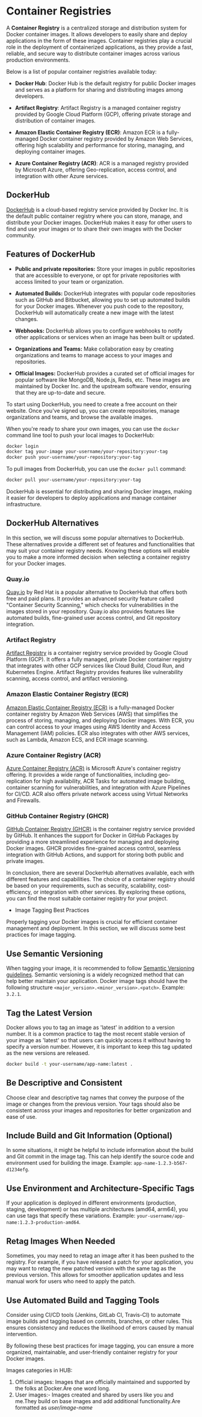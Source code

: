 # Container Registries

A **Container Registry** is a centralized storage and distribution system for Docker container images. It allows developers to easily share and deploy applications in the form of these images. Container registries play a crucial role in the deployment of containerized applications, as they provide a fast, reliable, and secure way to distribute container images across various production environments.

Below is a list of popular container registries available today:

- **Docker Hub**: Docker Hub is the default registry for public Docker images and serves as a platform for sharing and distributing images among developers.

- **Artifact Registry**: Artifact Registry is a managed container registry provided by Google Cloud Platform (GCP), offering private storage and distribution of container images.

- **Amazon Elastic Container Registry (ECR)**: Amazon ECR is a fully-managed Docker container registry provided by Amazon Web Services, offering high scalability and performance for storing, managing, and deploying container images.

- **Azure Container Registry (ACR)**: ACR is a managed registry provided by Microsoft Azure, offering Geo-replication, access control, and integration with other Azure services.

## DockerHub

[DockerHub](https://hub.docker.com/) is a cloud-based registry service provided by Docker Inc. It is the default public container registry where you can store, manage, and distribute your Docker images. DockerHub makes it easy for other users to find and use your images or to share their own images with the Docker community.

## Features of DockerHub

- **Public and private repositories:** Store your images in public repositories that are accessible to everyone, or opt for private repositories with access limited to your team or organization.

- **Automated Builds:** DockerHub integrates with popular code repositories such as GitHub and Bitbucket, allowing you to set up automated builds for your Docker images. Whenever you push code to the repository, DockerHub will automatically create a new image with the latest changes.

- **Webhooks:** DockerHub allows you to configure webhooks to notify other applications or services when an image has been built or updated.

- **Organizations and Teams:** Make collaboration easy by creating organizations and teams to manage access to your images and repositories.

- **Official Images:** DockerHub provides a curated set of official images for popular software like MongoDB, Node.js, Redis, etc. These images are maintained by Docker Inc. and the upstream software vendor, ensuring that they are up-to-date and secure.

To start using DockerHub, you need to create a free account on their website. Once you've signed up, you can create repositories, manage organizations and teams, and browse the available images.

When you're ready to share your own images, you can use the `docker` command line tool to push your local images to DockerHub:

```bash
docker login
docker tag your-image your-username/your-repository:your-tag
docker push your-username/your-repository:your-tag
```

To pull images from DockerHub, you can use the `docker pull` command:

```bash
docker pull your-username/your-repository:your-tag
```

DockerHub is essential for distributing and sharing Docker images, making it easier for developers to deploy applications and manage container infrastructure.

## DockerHub Alternatives

In this section, we will discuss some popular alternatives to DockerHub. These alternatives provide a different set of features and functionalities that may suit your container registry needs. Knowing these options will enable you to make a more informed decision when selecting a container registry for your Docker images.

### Quay.io

[Quay.io](https://quay.io/) by Red Hat is a popular alternative to DockerHub that offers both free and paid plans. It provides an advanced security feature called "Container Security Scanning," which checks for vulnerabilities in the images stored in your repository. Quay.io also provides features like automated builds, fine-grained user access control, and Git repository integration.

### Artifact Registry

[Artifact Registry](https://cloud.google.com/artifact-registry) is a container registry service provided by Google Cloud Platform (GCP). It offers a fully managed, private Docker container registry that integrates with other GCP services like Cloud Build, Cloud Run, and Kubernetes Engine. Artifact Registry provides features like vulnerability scanning, access control, and artifact versioning.

### Amazon Elastic Container Registry (ECR)

[Amazon Elastic Container Registry (ECR)](https://aws.amazon.com/ecr/) is a fully-managed Docker container registry by Amazon Web Services (AWS) that simplifies the process of storing, managing, and deploying Docker images. With ECR, you can control access to your images using AWS Identity and Access Management (IAM) policies. ECR also integrates with other AWS services, such as Lambda, Amazon ECS, and ECR image scanning.

### Azure Container Registry (ACR)

[Azure Container Registry (ACR)](https://azure.microsoft.com/en-us/services/container-registry/) is Microsoft Azure's container registry offering. It provides a wide range of functionalities, including geo-replication for high availability, ACR Tasks for automated image building, container scanning for vulnerabilities, and integration with Azure Pipelines for CI/CD. ACR also offers private network access using Virtual Networks and Firewalls.

### GitHub Container Registry (GHCR)

[GitHub Container Registry (GHCR)](https://docs.github.com/en/packages/guides/about-github-container-registry) is the container registry service provided by GitHub. It enhances the support for Docker in GitHub Packages by providing a more streamlined experience for managing and deploying Docker images. GHCR provides fine-grained access control, seamless integration with GitHub Actions, and support for storing both public and private images.

In conclusion, there are several DockerHub alternatives available, each with different features and capabilities. The choice of a container registry should be based on your requirements, such as security, scalability, cost-efficiency, or integration with other services. By exploring these options, you can find the most suitable container registry for your project.

- Image Tagging Best Practices

Properly tagging your Docker images is crucial for efficient container management and deployment. In this section, we will discuss some best practices for image tagging.

## Use Semantic Versioning

When tagging your image, it is recommended to follow [Semantic Versioning guidelines](https://semver.org/). Semantic versioning is a widely recognized method that can help better maintain your application. Docker image tags should have the following structure `<major_version>.<minor_version>.<patch>`. Example: `3.2.1`.

## Tag the Latest Version

Docker allows you to tag an image as 'latest' in addition to a version number. It is a common practice to tag the most recent stable version of your image as 'latest' so that users can quickly access it without having to specify a version number. However, it is important to keep this tag updated as the new versions are released.

```sh
docker build -t your-username/app-name:latest .
```

## Be Descriptive and Consistent

Choose clear and descriptive tag names that convey the purpose of the image or changes from the previous version. Your tags should also be consistent across your images and repositories for better organization and ease of use.

## Include Build and Git Information (Optional)

In some situations, it might be helpful to include information about the build and Git commit in the image tag. This can help identify the source code and environment used for building the image. Example: `app-name-1.2.3-b567-d1234efg`.

## Use Environment and Architecture-Specific Tags

If your application is deployed in different environments (production, staging, development) or has multiple architectures (amd64, arm64), you can use tags that specify these variations. Example: `your-username/app-name:1.2.3-production-amd64`.

## Retag Images When Needed

Sometimes, you may need to retag an image after it has been pushed to the registry. For example, if you have released a patch for your application, you may want to retag the new patched version with the same tag as the previous version. This allows for smoother application updates and less manual work for users who need to apply the patch.

## Use Automated Build and Tagging Tools

Consider using CI/CD tools (Jenkins, GitLab CI, Travis-CI) to automate image builds and tagging based on commits, branches, or other rules. This ensures consistency and reduces the likelihood of errors caused by manual intervention.

By following these best practices for image tagging, you can ensure a more organized, maintainable, and user-friendly container registry for your Docker images.

Images categories in HUB:

1. Official images: Images that are officially maintained and supported by the folks at Docker.Are one word long.
2. User images:- Images created and shared by users like you and me.They build on base images and add additional functionality.Are formatted as *user/image-name*
